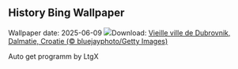 ## History Bing Wallpaper
Wallpaper date: 2025-06-09
![](https://www.bing.com/th?id=OHR.DubrovnikTwilight_FR-FR3018802906_UHD.jpg&w=1000)Download: [Vieille ville de Dubrovnik, Dalmatie, Croatie (© bluejayphoto/Getty Images)](https://www.bing.com/th?id=OHR.DubrovnikTwilight_FR-FR3018802906_UHD.jpg)

Auto get programm by LtgX
